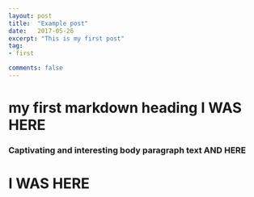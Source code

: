 ```yaml
---
layout: post
title:  "Example post"
date:   2017-05-26
excerpt: "This is my first post"
tag:
- first

comments: false
---
```


# my first markdown heading I WAS HERE

### Captivating and interesting body paragraph text AND HERE

# I WAS HERE
